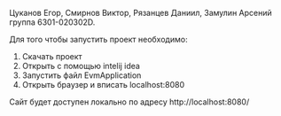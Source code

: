 Цуканов Егор, Смирнов Виктор, Рязанцев Даниил, Замулин Арсений группа 6301-020302D.

Для того чтобы запустить проект необходимо:
1) Скачать проект
2) Открыть с помощью intelij idea
3) Запустить файл EvmApplication
4) Открыть браузер и вписать localhost:8080

Сайт будет доступен локально по адресу http://localhost:8080/
